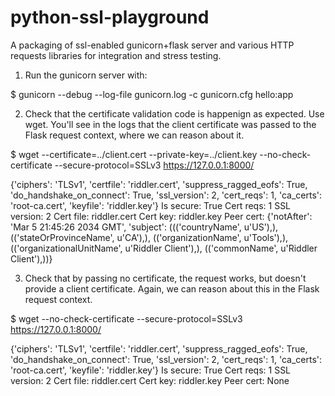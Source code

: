 python-ssl-playground
=====================

A packaging of ssl-enabled gunicorn+flask server and various HTTP requests libraries for integration and stress testing.

1) Run the gunicorn server with:

  $ gunicorn --debug --log-file gunicorn.log -c gunicorn.cfg hello:app

2) Check that the certificate validation code is happenign as expected. Use
wget. You'll see in the logs that the client certificate was passed to the
Flask request context, where we can reason about it.

$ wget --certificate=../client.cert --private-key=../client.key --no-check-certificate --secure-protocol=SSLv3 https://127.0.0.1:8000/

{'ciphers': 'TLSv1', 'certfile': 'riddler.cert', 'suppress_ragged_eofs': True, 'do_handshake_on_connect': True, 'ssl_version': 2, 'cert_reqs': 1, 'ca_certs': 'root-ca.cert', 'keyfile': 'riddler.key'}
Is secure: True
Cert reqs: 1
SSL version: 2
Cert file: riddler.cert
Cert key: riddler.key
Peer cert: {'notAfter': 'Mar  5 21:45:26 2034 GMT', 'subject': ((('countryName', u'US'),), (('stateOrProvinceName', u'CA'),), (('organizationName', u'Tools'),), (('organizationalUnitName', u'Riddler Client'),), (('commonName', u'Riddler Client'),))}

3) Check that by passing no certificate, the request works, but doesn't
provide a client certificate. Again, we can reason about this in the Flask
request context.

$ wget --no-check-certificate --secure-protocol=SSLv3 https://127.0.0.1:8000/

{'ciphers': 'TLSv1', 'certfile': 'riddler.cert', 'suppress_ragged_eofs': True, 'do_handshake_on_connect': True, 'ssl_version': 2, 'cert_reqs': 1, 'ca_certs': 'root-ca.cert', 'keyfile': 'riddler.key'}
Is secure: True
Cert reqs: 1
SSL version: 2
Cert file: riddler.cert
Cert key: riddler.key
Peer cert: None
